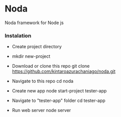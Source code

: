 # Noda
Noda framework for Node js

### Instalation
- Create project directory
- 
    mkdir new-project
    
- Download or clone this repo
    git clone https://github.com/kintaroazurachaniago/noda.git
- Navigate to this repo
    cd noda
- Create new app
    node start-project tester-app
- Navigate to "tester-app" folder
    cd tester-app
- Run web server
    node server

